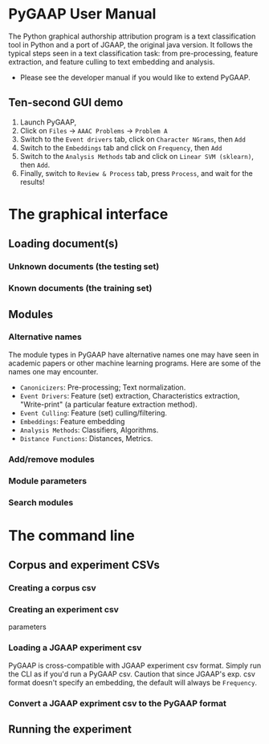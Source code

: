 # PyGAAP User Manual
The Python graphical authorship attribution program is a text classification tool in Python and a port of JGAAP, the original java version. It follows the typical steps seen in a text classification task: from pre-processing, feature extraction, and feature culling to text embedding and analysis.

 - Please see the developer manual if you would like to extend PyGAAP.

## Ten-second GUI demo
1. Launch PyGAAP,
2. Click on ```Files``` $\rightarrow$ ```AAAC Problems``` $\rightarrow$ ```Problem A```
3. Switch to the ```Event drivers``` tab, click on ```Character NGrams```, then ```Add```
4. Switch to the ```Embeddings``` tab and click on ```Frequency```, then ```Add```
5. Switch to the ```Analysis Methods``` tab and click on ```Linear SVM (sklearn)```, then ```Add```.
6. Finally, switch to ```Review & Process``` tab, press ```Process```, and wait for the results!

# The graphical interface
## Loading document(s)
### Unknown documents (the testing set)
### Known documents (the training set)

## Modules
### Alternative names
The module types in PyGAAP have alternative names one may have seen in academic papers or other machine learning programs. Here are some of the names one may encounter.
- ```Canonicizers```: Pre-processing; Text normalization.
- ```Event Drivers```: Feature (set) extraction, Characteristics extraction, "Write-print" (a particular feature extraction method).
- ```Event Culling```: Feature (set) culling/filtering.
- ```Embeddings```: Feature embedding
- ```Analysis Methods```: Classifiers, Algorithms.
- ```Distance Functions```: Distances, Metrics.
### Add/remove modules
### Module parameters
### Search modules

# The command line
## Corpus and experiment CSVs
### Creating a corpus csv
### Creating an experiment csv
parameters
### Loading a JGAAP experiment csv
PyGAAP is cross-compatible with JGAAP experiment csv format. Simply run the CLI as if you'd run a PyGAAP csv. Caution that since JGAAP's exp. csv format doesn't specify an embedding, the default will always be ```Frequency```.
### Convert a JGAAP expriment csv to the PyGAAP format
## Running the experiment